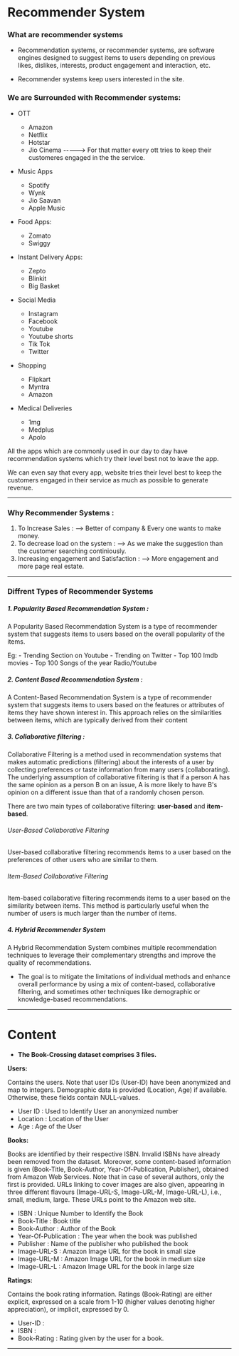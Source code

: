# Recommender System 

### What are recommender systems 

- Recommendation systems, or recommender systems, are software engines designed to suggest items to users depending on previous likes, dislikes, interests, product engagement and interaction, etc. 

- Recommender systems keep users interested in the site.

### We are Surrounded with Recommender systems: 

- OTT 
    - Amazon
    - Netflix 
    - Hotstar 
    - Jio Cinema
    -----> For that matter every ott tries to keep their customeres engaged in the the service.

- Music Apps
    - Spotify 
    - Wynk 
    - Jio Saavan 
    - Apple Music 

- Food Apps: 
    - Zomato 
    - Swiggy 

- Instant Delivery Apps: 
    - Zepto 
    - Blinkit
    - Big Basket 

- Social Media 
    - Instagram 
    - Facebook 
    - Youtube 
    - Youtube shorts 
    - Tik Tok 
    - Twitter

- Shopping 
    - Flipkart 
    - Myntra
    - Amazon 

- Medical Deliveries 
    - 1mg 
    - Medplus 
    - Apolo 

All the apps which are commonly used in our day to day have recommendation systems which try their level best not to leave the app. 

We can even say that every app, website tries their level best to keep the customers engaged in their service as much as possible to generate revenue. 

---

### Why Recommender Systems : 

1. To Increase Sales : --> Better of company & Every one wants to make money. 
2. To decrease load on the system : --> As we make the suggestion than the customer searching continiously.
3. Increasing engagement and Satisfaction : --> More engagement and more page real estate.

--- 

### Diffrent Types of Recommender Systems 

##### 1. Popularity Based Recommendation System : 

A Popularity Based Recommendation System is a type of recommender system that suggests items to users based on the overall popularity of the items. 

Eg: - Trending Section on Youtube 
    - Trending on Twitter 
    - Top 100 Imdb movies 
    - Top 100 Songs of the year Radio/Youtube


##### 2. Content Based Recommendation System : 

A Content-Based Recommendation System is a type of recommender system that suggests items to users based on the features or attributes of items they have shown interest in. This approach relies on the similarities between items, which are typically derived from their content

##### 3. Collaborative filtering : 


Collaborative Filtering is a method used in recommendation systems that makes automatic predictions (filtering) about the interests of a user by collecting preferences or taste information from many users (collaborating). The underlying assumption of collaborative filtering is that if a person A has the same opinion as a person B on an issue, A is more likely to have B's opinion on a different issue than that of a randomly chosen person.

There are two main types of collaborative filtering: **user-based** and **item-based**.

###### User-Based Collaborative Filtering

User-based collaborative filtering recommends items to a user based on the preferences of other users who are similar to them.

###### Item-Based Collaborative Filtering

Item-based collaborative filtering recommends items to a user based on the similarity between items. This method is particularly useful when the number of users is much larger than the number of items.


##### 4. Hybrid Recommender System 

A Hybrid Recommendation System combines multiple recommendation techniques to leverage their complementary strengths and improve the quality of recommendations. 

- The goal is to mitigate the limitations of individual methods and enhance overall performance by using a mix of content-based, collaborative filtering, and sometimes other techniques like demographic or knowledge-based recommendations.

---


# Content

- **The Book-Crossing dataset comprises 3 files.**

**Users:**

Contains the users. Note that user IDs (User-ID) have been anonymized and map to integers. Demographic data is provided (Location, Age) if available. Otherwise, these fields contain NULL-values. 

- User ID : Used to Identify User an anonymized number
- Location : Location of the User
- Age : Age of the User

**Books:**

Books are identified by their respective ISBN. Invalid ISBNs have already been removed from the dataset. Moreover, some content-based information is given (Book-Title, Book-Author, Year-Of-Publication, Publisher), obtained from Amazon Web Services. Note that in case of several authors, only the first is provided. URLs linking to cover images are also given, appearing in three different flavours (Image-URL-S, Image-URL-M, Image-URL-L), i.e., small, medium, large. These URLs point to the Amazon web site.

- ISBN : Unique Number to Identify the Book 
- Book-Title : Book title 
- Book-Author : Author of the Book
- Year-Of-Publication : The year when the book was published
- Publisher : Name of the publisher who published the book
- Image-URL-S : Amazon Image URL for the book in small size 
- Image-URL-M : Amazon Image URL for the book in medium size
- Image-URL-L : Amazon Image URL for the book in large size

**Ratings:**

Contains the book rating information. Ratings (Book-Rating) are either explicit, expressed on a scale from 1-10 (higher values denoting higher appreciation), or implicit, expressed by 0. 

- User-ID : 
- ISBN : 
- Book-Rating : Rating given by the user for a book. 

---
